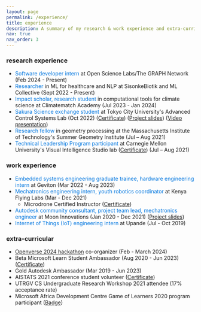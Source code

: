 ```yaml
---
layout: page
permalink: /experience/
title: experience
description: A summary of my research & work experience and extra-curricular involvements.
nav: true
nav_order: 3
---
```


### research experience
- <span style="color:#0076df;">Software developer intern</span> at Open Science Labs/The
GRAPH Network (Feb 2024 - Present)
- <span style="color:#0076df;">Researcher</span> in ML for healthcare and NLP at SisonkeBiotik and ML Collective (Sept 2022 - Present)
- <span style="color:#0076df;">Impact scholar, research student</span> in computational tools for climate science at Climatematch Academy (Jul 2023 - Jan 2024)
- <span style="color:#0076df;">Sakura Science exchange student</span> at Tokyo City University's Advanced Control Systems Lab (Oct 2022)  ([Certificate](https://drive.google.com/file/d/1beFyOtoibYtU5rF_NfTf79YncPfjbSvH/view?usp=sharing)) ([Project slides](https://docs.google.com/presentation/u/0/d/16vXem3u9ALhnsKBx8YZVZleu-DBJgQBa4F-c1GQZbn0/edit)) ([Video presentation](https://youtu.be/CqNXNicfxcQ)) 
- <span style="color:#0076df;">Research fellow</span> in geometry processing at the Massachusetts Institute of Technology's Summer Geometry Institute (Jul – Aug 2021)
- <span style="color:#0076df;">Technical Leadership Program participant</span> at Carnegie Mellon University's Visual Intelligence Studio lab ([Certificate](https://drive.google.com/file/d/1s-xkaC8kYttWQbf2LQoSUB-a9emcN8g9/view?usp=sharing)) (Jul – Aug 2021)

### work experience
- <span style="color:#0076df;">Embedded systems engineering graduate trainee, hardware engineering intern</span> at Geviton (Mar 2022 - Aug 2023)
- <span style="color:#0076df;">Mechatronics engineering intern, youth robotics coordinator</span> at Kenya Flying Labs (Mar - Dec 2021)
    - Microdrone Certified Instructor ([Certificate](https://drive.google.com/file/d/1BuKy3S77jTEzzIMgzc49ReXYDCnpv5iL/view))
- <span style="color:#0076df;">Autodesk community consultant, project team lead, mechatronics engineer</span> at Moon Innovations (Jan 2020 - Dec 2021) ([Project slides](https://docs.google.com/presentation/d/1KrTVAxAbcux1UlYf01tTnq29lDOVFfjCGHu3sFKktZw/edit?usp=sharing))
- <span style="color:#0076df;">Internet of Things (IoT) engineering intern</span> at Upande (Jul - Oct 2019)

### extra-curricular
- [Openverse 2024 hackathon](https://openverse24.devpost.com/) co-organizer (Feb - March 2024)
- Beta Microsoft Learn Student Ambassador (Aug 2020 - Jun 2023) ([Certificate](https://drive.google.com/file/d/1QSyQXBWv1iFGJ0uvXuzA6zY4rbsDK6Et/view?usp=sharing))
- Gold Autodesk Ambassador (Mar 2019 - Jun 2023)
- AISTATS 2021 conference student volunteer ([Certificate](https://drive.google.com/file/d/10Ut2KDH0laJC3EkxXaBa3rAbc0hXSWGK/view?usp=sharing))
- UTRGV CS Undergraduate Research Workshop 2021 attendee (17% acceptance rate)
- Microsoft Africa Development Centre Game of Learners 2020 program participant ([Badge](https://www.credly.com/badges/362e721e-4b9a-41a8-adc2-2272dfedb5d4))